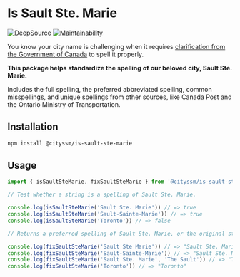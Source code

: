 # Is Sault Ste. Marie

[![DeepSource](https://app.deepsource.com/gh/cityssm/is-sault-ste-marie.svg/?label=active+issues&show_trend=true&token=4oKKC7nU8DJt6p8_gbYnL4im)](https://app.deepsource.com/gh/cityssm/is-sault-ste-marie/)
[![Maintainability](https://api.codeclimate.com/v1/badges/839fac32847d10185de3/maintainability)](https://codeclimate.com/github/cityssm/is-sault-ste-marie/maintainability)

You know your city name is challenging when it requires
[clarification from the Government of Canada](https://www.noslangues-ourlanguages.gc.ca/en/writing-tips-plus/sault-ste.-marie-soo-saultite.html)
to spell it properly.

**This package helps standardize the spelling of our beloved city, Sault Ste. Marie.**

Includes the full spelling, the preferred abbreviated spelling,
common misspellings, and unique spellings from other sources,
like Canada Post and the Ontario Ministry of Transportation.

## Installation

```sh
npm install @cityssm/is-sault-ste-marie
```

## Usage

```javascript
import { isSaultSteMarie, fixSaultSteMarie } from '@cityssm/is-sault-ste-marie'

// Test whether a string is a spelling of Sault Ste. Marie.

console.log(isSaultSteMarie('Sault Ste. Marie')) // => true
console.log(isSaultSteMarie('Sault-Sainte-Marie')) // => true
console.log(isSaultSteMarie('Toronto')) // => false

// Returns a preferred spelling of Sault Ste. Marie, or the original string.

console.log(fixSaultSteMarie('Sault Ste Marie')) // => "Sault Ste. Marie"
console.log(fixSaultSteMarie('Sault-Sainte-Marie')) // => "Sault Ste. Marie"
console.log(fixSaultSteMarie('Sault Ste. Marie', 'The Sault')) // => "The Sault"
console.log(fixSaultSteMarie('Toronto')) // => "Toronto"
```
